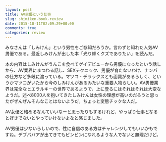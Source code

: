 ```yaml
---
layout: post
title: AV男優という仕事
slug: shimiken-book-review
date: 2015-10-11T02:09:29+00:00
comments: true
categories: review
---
```


みなさんは「しみけん」という男性をご存知だろうか。言わずと知れた人気AV男優である。最近しみけんが出した本「光り輝くクズでありたい」を読んだ。

本の内容はしみけんがうんこを食べてゲイデビューから男優になったという話しから、AV業界にまつわる話し、SEXテクニック、男優が育たないわけ、ナンパの仕方など多岐に渡っている。マツコ・デラックスとも面識があるらしく、というかマツコがいたから今のしみけんがあるみたいな重要人物らしい。AV男優業界は完全なヒエラルキーの世界であるようで、上に登るにはそれはそれは大変なようだ。述べ8000人を抱いてきたしみけんは女性の理想が高いのだろうと思ったがぜんぜんそんなことはないようだ。ちょっと変態チックな人だ。

AV女優と絡めるなんていいなーと思ったりもするけれど、やっぱり仕事となると好きでないとやっていけないよなと感じました。

AV男優は少ないらしいので、性に自信のある方はチャレンジしてもいいかもですね。デブババアが出てきてもビンビンになれるような人でないと無理だけど。
